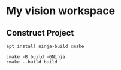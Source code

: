 # My vision workspace

## Construct Project

```
apt install ninja-build cmake

```

```
cmake -B build -GNinja
cmake --build build

```

